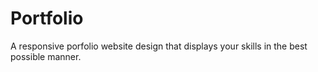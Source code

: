 # Portfolio
A responsive porfolio website design that displays your skills in the best possible manner.
